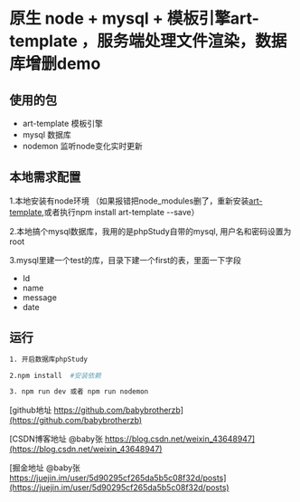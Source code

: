 # 原生 node + mysql + 模板引擎art-template ，服务端处理文件渲染，数据库增删demo

## 使用的包

- art-template 模板引擎
- mysql 数据库
- nodemon 监听node变化实时更新


## 本地需求配置

1.本地安装有node环境
（如果报错把node_modules删了，重新安装[art-template](http://aui.github.io/art-template/docs/installation.html#Npm),或者执行npm install art-template --save）

2.本地搞个mysql数据库，我用的是phpStudy自带的mysql, 用户名和密码设置为root

3.mysql里建一个test的库，目录下建一个first的表，里面一下字段

- Id 
- name 
- message 
- date


## 运行
 
 ```sh
 1. 开启数据库phpStudy

 2.npm install  #安装依赖

 3. npm run dev 或者 npm run nodemon

```


[github地址 https://github.com/babybrotherzb](https://github.com/babybrotherzb)

[CSDN博客地址 @baby张 https://blog.csdn.net/weixin_43648947](https://blog.csdn.net/weixin_43648947)

[掘金地址  @baby张 https://juejin.im/user/5d90295cf265da5b5c08f32d/posts](https://juejin.im/user/5d90295cf265da5b5c08f32d/posts)